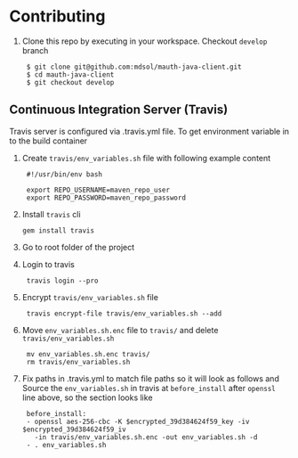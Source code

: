 # Contributing

1. Clone this repo by executing in your workspace. Checkout `develop` branch
        
        $ git clone git@github.com:mdsol/mauth-java-client.git
        $ cd mauth-java-client
        $ git checkout develop


## Continuous Integration Server (Travis)
Travis server is configured via .travis.yml file.  To get environment variable in to the build container

1. Create `travis/env_variables.sh` file with following example content

        #!/usr/bin/env bash

        export REPO_USERNAME=maven_repo_user
        export REPO_PASSWORD=maven_repo_password

1.  Install `travis` cli

        gem install travis

1. Go to root folder of the project

1. Login to travis

        travis login --pro

1. Encrypt `travis/env_variables.sh` file

        travis encrypt-file travis/env_variables.sh --add

1. Move `env_variables.sh.enc` file to `travis/` and delete `travis/env_variables.sh`

        mv env_variables.sh.enc travis/
        rm travis/env_variables.sh

1. Fix paths in .travis.yml to match file paths so it will look as follows and Source the `env_variables.sh` in travis at `before_install` after `openssl` line above, so the section looks like

        before_install:
        - openssl aes-256-cbc -K $encrypted_39d384624f59_key -iv $encrypted_39d384624f59_iv
          -in travis/env_variables.sh.enc -out env_variables.sh -d
        - . env_variables.sh
